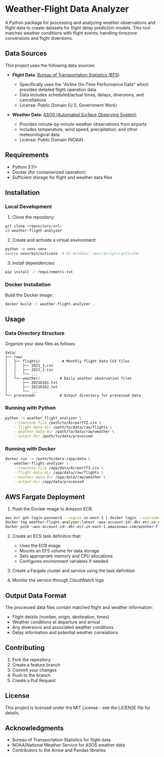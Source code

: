 # Weather-Flight Data Analyzer

A Python package for processing and analyzing weather observations and flight data to create datasets for flight delay prediction models. This tool matches weather conditions with flight events, handling timezone conversions and flight diversions.

## Data Sources

This project uses the following data sources:

- **Flight Data**: [Bureau of Transportation Statistics (BTS)](https://www.transtats.bts.gov/)
  - Specifically uses the "Airline On-Time Performance Data" which provides detailed flight operation data
  - Data includes scheduled/actual times, delays, diversions, and cancellations
  - License: Public Domain (U.S. Government Work)

- **Weather Data**: [ASOS (Automated Surface Observing System)](https://www.ncdc.noaa.gov/data-access/land-based-station-data/land-based-datasets/automated-surface-observing-system-asos)
  - Provides minute-by-minute weather observations from airports
  - Includes temperature, wind speed, precipitation, and other meteorological data
  - License: Public Domain (NOAA)

## Requirements

- Python 3.11+
- Docker (for containerized operation)
- Sufficient storage for flight and weather data files

## Installation

### Local Development

1. Clone the repository:
```bash
git clone <repository-url>
cd weather-flight-analyzer
```

2. Create and activate a virtual environment:
```bash
python -m venv venv
source venv/bin/activate  # On Windows: venv\Scripts\activate
```

3. Install dependencies:
```bash
pip install -r requirements.txt
```

### Docker Installation

Build the Docker image:
```bash
docker build -t weather-flight-analyzer .
```

## Usage

### Data Directory Structure

Organize your data files as follows:
```
data/
├── raw/
│   ├── flights/          # Monthly flight data CSV files
│   │   ├── 2021_1.csv
│   │   ├── 2021_2.csv
│   │   └── ...
│   └── weather/         # Daily weather observation files
│       ├── 20210101.txt
│       ├── 20210102.txt
│       └── ...
└── processed/           # Output directory for processed data
```

### Running with Python

```bash
python -m weather_flight_analyzer \
    --timezone-file /path/to/AirportTZ.csv \
    --flight-data-dir /path/to/data/raw/flights \
    --weather-data-dir /path/to/data/raw/weather \
    --output-dir /path/to/data/processed
```

### Running with Docker

```bash
docker run -v /path/to/data:/app/data \
    weather-flight-analyzer \
    --timezone-file /app/data/AirportTZ.csv \
    --flight-data-dir /app/data/raw/flights \
    --weather-data-dir /app/data/raw/weather \
    --output-dir /app/data/processed
```

## AWS Fargate Deployment

1. Push the Docker image to Amazon ECR:
```bash
aws ecr get-login-password --region us-east-1 | docker login --username AWS --password-stdin <aws-account-id>.dkr.ecr.us-east-1.amazonaws.com
docker tag weather-flight-analyzer:latest <aws-account-id>.dkr.ecr.us-east-1.amazonaws.com/weather-flight-analyzer:latest
docker push <aws-account-id>.dkr.ecr.us-east-1.amazonaws.com/weather-flight-analyzer:latest
```

2. Create an ECS task definition that:
   - Uses the ECR image
   - Mounts an EFS volume for data storage
   - Sets appropriate memory and CPU allocations
   - Configures environment variables if needed

3. Create a Fargate cluster and service using the task definition

4. Monitor the service through CloudWatch logs

## Output Data Format

The processed data files contain matched flight and weather information:
- Flight details (number, origin, destination, times)
- Weather conditions at departure and arrival
- Any diversions and associated weather conditions
- Delay information and potential weather correlations

## Contributing

1. Fork the repository
2. Create a feature branch
3. Commit your changes
4. Push to the branch
5. Create a Pull Request

## License

This project is licensed under the MIT License - see the LICENSE file for details.

## Acknowledgments

- Bureau of Transportation Statistics for flight data
- NOAA/National Weather Service for ASOS weather data
- Contributors to the Arrow and Pandas libraries
